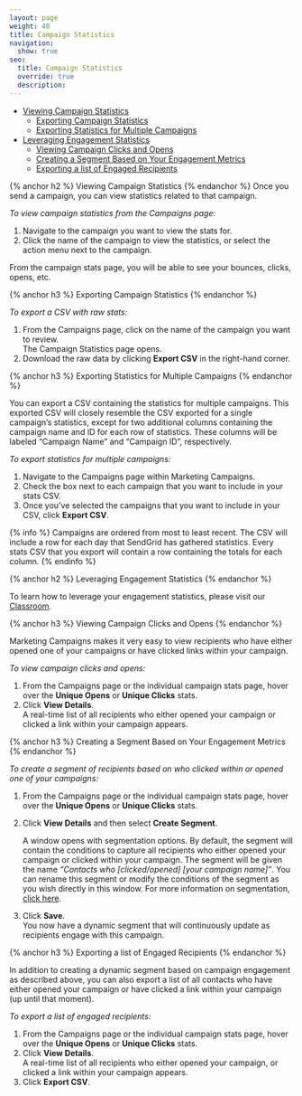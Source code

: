 ```yaml
---
layout: page
weight: 40
title: Campaign Statistics
navigation:
  show: true
seo:
  title: Campaign Statistics
  override: true
  description:
---
```

* [Viewing Campaign Statistics](#-Viewing-Campaign-Statistics)
   * [Exporting Campaign Statistics](#-Exporting-Campaign-Statistics)
   * [Exporting Statistics for Multiple Campaigns](#-Exporting-Statistics-for-Multiple-Campaigns)
* [Leveraging Engagement Statistics](#-Leveraging-Engagement-Statistics)
   * [Viewing Campaign Clicks and Opens](#-Viewing-Campaign-Clicks-and-Opens)
   * [Creating a Segment Based on Your Engagement Metrics](#-Creating-a-Segment-Based-on-Your-Engagement-Metrics)
   * [Exporting a list of Engaged Recipients](#-Exporting-a-list-of-Engaged-Recipients)

{% anchor h2 %}
Viewing Campaign Statistics
{% endanchor %}
Once you send a campaign, you can view statistics related to that campaign.

*To view campaign statistics from the Campaigns page:*

1. Navigate to the campaign you want to view the stats for.
1. Click the name of the campaign to view the statistics, or select the action menu next to the campaign.

From the campaign stats page, you will be able to see your bounces, clicks, opens, etc.

{% anchor h3 %}
Exporting Campaign Statistics
{% endanchor %}

*To export a CSV with raw stats:*

 1. From the Campaigns page, click on the name of the campaign you want to review.
    <br>The Campaign Statistics page opens.
 1. Download the raw data by clicking **Export CSV** in the right-hand corner.

{% anchor h3 %}
Exporting Statistics for Multiple Campaigns
{% endanchor %}

You can export a CSV containing the statistics for multiple campaigns. This exported CSV will closely resemble the CSV exported for a single campaign’s statistics, except for two additional columns containing the campaign name and ID for each row of statistics. These columns will be labeled “Campaign Name” and “Campaign ID”, respectively.

*To export statistics for multiple campaigns:*

1. Navigate to the Campaigns page within Marketing Campaigns.
1. Check the box next to each campaign that you want to include in your stats CSV.
1. Once you’ve selected the campaigns that you want to include in your CSV, click **Export CSV**.

{% info %}
Campaigns are ordered from most to least recent.
The CSV will include a row for each day that SendGrid has gathered statistics.
Every stats CSV that you export will contain a row containing the totals for each column.
{% endinfo %}

{% anchor h2 %}
Leveraging Engagement Statistics
{% endanchor %}

To learn how to leverage your engagement statistics, please visit our [Classroom]({{root_url}}/Classroom/Basics/Marketing_Campaigns/engagement_stats.html).

{% anchor h3 %}
Viewing Campaign Clicks and Opens
{% endanchor %}

Marketing Campaigns makes it very easy to view recipients who have either opened one of your campaigns or have clicked links within your campaign.

*To view campaign clicks and opens:*

1. From the Campaigns page or the individual campaign stats page, hover over the **Unique Opens** or **Unique Clicks** stats.
1. Click **View Details**.
   <br>A real-time list of all recipients who either opened your campaign or clicked a link within your campaign appears.

{% anchor h3 %}
Creating a Segment Based on Your Engagement Metrics
{% endanchor %}

*To create a segment of recipients based on who clicked within or opened one of your campaigns:*

1. From the Campaigns page or the individual campaign stats page, hover over the **Unique Opens** or **Unique Clicks** stats.
1. Click **View Details** and then select **Create Segment**.

   A window opens with segmentation options. By default, the segment will contain the conditions to capture all recipients who either opened your campaign or clicked within your campaign. The segment will be given the name _“Contacts who [clicked/opened] [your campaign name]”_. You can rename this segment or modify the conditions of the segment as you wish directly in this window. For more information on segmentation, [click here]({{root_url}}/User_Guide/Marketing_Campaigns/lists.html#-Create-a-Segment).

1. Click **Save**. 
<br>You now have a dynamic segment that will continuously update as recipients engage with this campaign.

{% anchor h3 %}
Exporting a list of Engaged Recipients
{% endanchor %}

In addition to creating a dynamic segment based on campaign engagement as described above, you can also export a list of all contacts who have either opened your campaign or have clicked a link within your campaign (up until that moment).

*To export a list of engaged recipients:*

1. From the Campaigns page or the individual campaign stats page, hover over the **Unique Opens** or **Unique Clicks** stats.
1. Click **View Details**.
<br>A real-time list of all recipients who either opened your campaign, or clicked a link within your campaign appears.
1. Click **Export CSV**.
